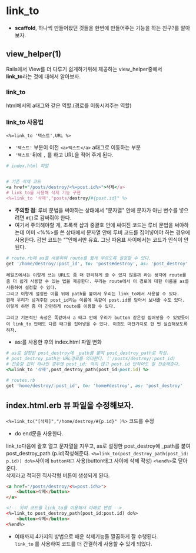 # link_to

- **scaffold**, 하나씩 만들어왔던 것들을 한번에 만들어주는 기능을 하는 친구?를 알아보자.

## view_helper(1)
Rails에서 View를 더 다루기 쉽게하기위해 제공하는 view_helper중에서<br> **link_to**라는 것에 대해서 알아보자.

### link_to
html에서의 a태그와 같은 역할.(경로를 이동시켜주는 역할)


### link_to 사용법
```<%=link_to '텍스트',URL %>```
- `'텍스트'` 부분이 이전 ```<a>텍스트</a>``` a태그로 이동하는 부분
- `'텍스트'`뒤에 `,` 를 하고 URL을 적어 주게 된다.

```Ruby
# index.html 파일 


# 기존 삭제 코드
<a href="/posts/destroy/<%=post.id%>">삭제</a>
# link_to를 사용해 삭제 기능 구현 
<%=link_to '삭제',"posts/destroy/#{post.id}" %>
```
- **주의할 점**: 루비 문법을 써야하는 상태에서 "문자열" 안에 문자가 아닌 변수를 넣으려면 `#{}`로 감싸줘야 한다.
- 여기서 주의해야할 게, 초록색 샵과 중괄호 안에 싸여진 코드는 루비 문법을 써야하는데 이미 <%%>를 쓴 상태에서 문자열 안에 루비 코드를 집어넣어야 하는 경우에 사용한다.  감싼 코드는 “”안에서만 유효. 그냥 따옴표 사이에서는 코드가 인식이 안 된다.

```Ruby
# route.rb에 as를 사용하여 route를 짧게 부르도록 설정할 수 있다.
get '/home/destroy/:post_id', to: 'posts#destroy', as: 'post_destroy'
```
```
레일즈에서는 이렇게 쓰는 URL도 좀 더 편리하게 쓸 수 있지 않을까 라는 생각에 route를 좀 더 쉽게 사용할 수 있는 법을 제공한다. 우리는 route에서 이 경로에 대한 이름을 as를 사용하여 설정할 수 있다. 
그리고 이렇게 설정한 이름 뒤에 path를 붙여서 우리는 link_to에서 사용할 수 있다. 
원래 우리가 넘겨주던 post_id라는 이름에 똑같이 post.id를 담아서 보내줄 수도 있다. 
이렇게 하면 좀 더 간편하게 route를 이용할 수 있다.

그리고 기본적인 속성은 똑같아서 a 태그 안에 우리가 button 같은걸 집어넣을 수 있었듯이 이 link_to 안에도 다른 태그를 집어넣을 수 있다. 이것도 마찬가지로 한 번 실습해보도록 하자.
```
- as:를 사용한 후의 index.html 파일 변화
```Ruby
# as로 설정된 post_destroy에 _path를 붙여 post_destroy_path로 작성.
# post_destroy_path는 URL경로를 의미한다. ('/posts/destroy/:post_id)
# 전송할 값이 하나인 경우엔 post_id: 적지 않고 post.id 만적어도 잘 전송해준다.
<%=link_to '삭제',post_destroy_path(post_id:post.id) %>
```

```Ruby
# routes.rb
get 'home/destroy/:post_id', to: 'home#destroy', as: 'post_destroy'
```

## index.html.erb 뷰 파일을 수정해보자.
`<%=link_to("[삭제]","/home/destroy/#{p.id}" )%>` 코드를 수정 <br>

- do end문을 사용한다.

link_to다음에 괄호 열고 문자열을 지우고, as로 설정한 post_destroy에 _path를 붙여 post_destroy_path (p.id)작성해준다.
`<%=link_to(post_destroy_path(post_id: p.id)) do%>`사이에 `button태그` 사용(button태그 사이에 삭제 작성) `<%end%>`로 닫아준다. <br>
삭제라고 적혀진 직사각형 버튼이 생성되게 된다.


```html
<a href="/posts/destroy/<%=post.id%>">
    <button>삭제</button>
</a>

<!-- 위의 코드를 link_to를 이용해서 아래로 변경 -->
<%=link_to post_destroy_path(post_id:post.id) do%>
    <button>삭제</button>
<%end%>
```

- 여태까지 4가지의 방법으로 배운 삭제기능들 깔끔하게 잘 수행된다.<br>`link_to` 를 사용하여 코드를 더 간결하게 사용할 수 있게 되었다.